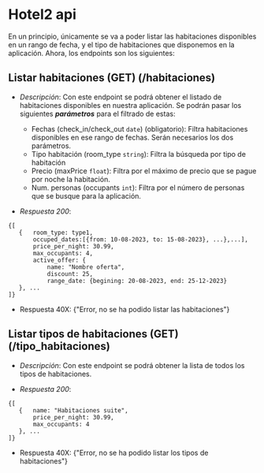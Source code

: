 #  **Hotel2 api**

En un principio, únicamente se va a poder listar las habitaciones disponibles en un rango de fecha, y el tipo de habitaciones que disponemos en la aplicación. Ahora, los endpoints son los siguientes:

## **Listar habitaciones (GET)** (/habitaciones)

 - *Descripción*: Con este endpoint se podrá obtener el listado de habitaciones disponibles en nuestra aplicación. Se podrán pasar los siguientes ***parámetros*** para el filtrado de estas:
 
	 - Fechas (check_in/check_out `date`) (obligatorio): Filtra habitaciones disponibles en ese rango de fechas. Serán necesarios los dos parámetros.
	 - Tipo habitación (room_type `string`): Filtra la búsqueda por tipo de habitación
	 - Precio (maxPrice `float`): Filtra por el máximo de precio que se pague por noche la habitación.
	 - Num. personas (occupants `int`): Filtra por el número de personas que se busque para la aplicación.
	 
 - *Respuesta 200*:
 ```
 {[
    {   room_type: type1,
        occuped_dates:[{from: 10-08-2023, to: 15-08-2023}, ...},...],
        price_per_night: 30.99,
        max_occupants: 4,
        active_offer: {
            name: "Nombre oferta",
            discount: 25,
            range_date: {begining: 20-08-2023, end: 25-12-2023}
    }, ... 
]}
```
 
 - Respuesta 40X: {"Error, no se ha podido listar las habitaciones"}

## **Listar tipos de habitaciones (GET)** (/tipo_habitaciones)

 - *Descripción*: Con este endpoint se podrá obtener la lista de todos los tipos de habitaciones.

 - *Respuesta 200*:
 ```
 {[
    {   name: "Habitaciones suite",
        price_per_night: 30.99,
        max_occupants: 4
    }, ... 
 ]}
 ```

 - Respuesta 40X: {"Error, no se ha podido listar los tipos de habitaciones"}